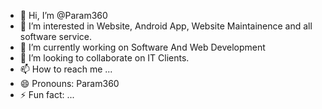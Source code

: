 - 👋 Hi, I’m @Param360
- 👀 I’m interested in Website, Android App, Website Maintainence and all software service.
- 🌱 I’m currently working on Software And Web Development
- 💞️ I’m looking to collaborate on IT Clients.
- 📫 How to reach me ...
- 😄 Pronouns: Param360
- ⚡ Fun fact: ...

<!---
Param360d/Param360d is a ✨ special ✨ repository because its `README.md` (this file) appears on your GitHub profile.
You can click the Preview link to take a look at your changes.
--->
